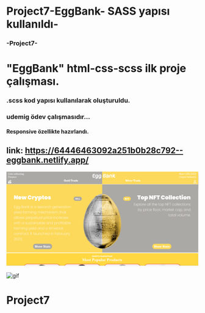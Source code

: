 # Project7-EggBank- SASS yapısı kullanıldı-
### -Project7-
# "EggBank" html-css-scss ilk proje çalışması.

### .scss kod yapısı kullanılarak oluşturuldu.

### udemig ödev çalışmasıdır...

#### Responsive özellikte hazırlandı.

## link: https://64446463092a251b0b28c792--eggbank.netlify.app/

![print-secreen](screen.png)


![gif](video.gif)

# Project7
